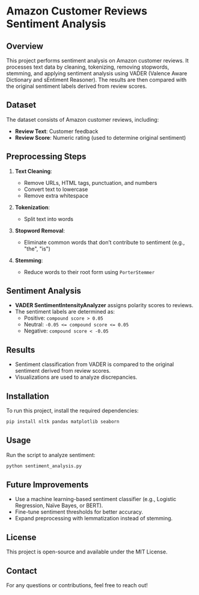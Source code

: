 # Amazon Customer Reviews Sentiment Analysis

## Overview
This project performs sentiment analysis on Amazon customer reviews. It processes text data by cleaning, tokenizing, removing stopwords, stemming, and applying sentiment analysis using VADER (Valence Aware Dictionary and sEntiment Reasoner). The results are then compared with the original sentiment labels derived from review scores.

## Dataset
The dataset consists of Amazon customer reviews, including:
- **Review Text**: Customer feedback
- **Review Score**: Numeric rating (used to determine original sentiment)

## Preprocessing Steps
1. **Text Cleaning**:
   - Remove URLs, HTML tags, punctuation, and numbers
   - Convert text to lowercase
   - Remove extra whitespace

2. **Tokenization**:
   - Split text into words

3. **Stopword Removal**:
   - Eliminate common words that don’t contribute to sentiment (e.g., "the", "is")

4. **Stemming**:
   - Reduce words to their root form using `PorterStemmer`

## Sentiment Analysis
- **VADER SentimentIntensityAnalyzer** assigns polarity scores to reviews.
- The sentiment labels are determined as:
  - Positive: `compound score > 0.05`
  - Neutral: `-0.05 <= compound score <= 0.05`
  - Negative: `compound score < -0.05`

## Results
- Sentiment classification from VADER is compared to the original sentiment derived from review scores.
- Visualizations are used to analyze discrepancies.

## Installation
To run this project, install the required dependencies:
```bash
pip install nltk pandas matplotlib seaborn
```

## Usage
Run the script to analyze sentiment:
```bash
python sentiment_analysis.py
```

## Future Improvements
- Use a machine learning-based sentiment classifier (e.g., Logistic Regression, Naïve Bayes, or BERT).
- Fine-tune sentiment thresholds for better accuracy.
- Expand preprocessing with lemmatization instead of stemming.

## License
This project is open-source and available under the MIT License.

## Contact
For any questions or contributions, feel free to reach out!

